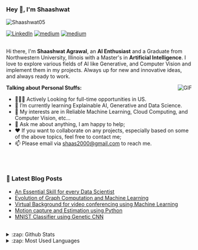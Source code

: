 ### Hey 👋, I'm Shaashwat 

<p align="left"> <img src="https://komarev.com/ghpvc/?username=Shaashwat05" alt="Shaashwat05" /> </p>

[![LinkedIn](https://img.shields.io/badge/LinkedIn-Shaashwat%20Agrawal-blue?style=for-the-badge&logo=linkedin)](https://www.linkedin.com/in/shaashwat-agrawal-1904a117a/)
[![medium](https://img.shields.io/badge/Medium-Shaashwat%20Agrawal-yellow?style=for-the-badge&logo=medium)](https://shaas2000.medium.com/)
[![medium](https://img.shields.io/badge/Twitter-Shaashwat%20Agrawal-green?style=for-the-badge&logo=Twitter)](https://twitter.com/ShaashwatAgraw1)
<br />
<br />

Hi there, I'm **Shaashwat Agrawal**, an **AI Enthusiast** and a Graduate from Northwestern University, Illinois with a Master's in **Artificial Intelligence**. I love to explore various fields of AI like Generative, and Computer Vision and implement them in my projects. Always up for new and innovative ideas, and always ready to work.

  <img align="right" alt="GIF" src="https://i.pinimg.com/originals/e4/26/70/e426702edf874b181aced1e2fa5c6cde.gif" />

**Talking about Personal Stuffs:**

- 👨🏽‍💻 Actively Looking for full-time opportunities in US.
- 🌱 I’m currently learning Explainable AI, Generative and Data Science. 
- 🤔 My interests are in Reliable Machine Learning, Cloud Computing, and Computer Vision, etc...
- 💬 Ask me about anything, I am happy to help;
- :hearts: If you want to collaborate on any projects, especially based on some of the above topics, feel free to contact me;
- 📫 Please email via shaas2000@gmail.com to reach me.

<br/>

<!---**Languages and Tools:**>  
 
  
<!----p align="left"><img src="https://devicons.github.io/devicon/devicon.git/icons/css3/css3-original-wordmark.svg" alt="css3" width="40" height="40"/> 
  <img src="https://www.vectorlogo.zone/logos/git-scm/git-scm-icon.svg" alt="git" width="40" height="40"/> 
  <img src="https://devicons.github.io/devicon/devicon.git/icons/html5/html5-original-wordmark.svg" alt="html5" width="40" height="40"/> 
  <img src="https://devicons.github.io/devicon/devicon.git/icons/java/java-original-wordmark.svg" alt="java" width="40" height="40"/> 
  <img src="https://devicons.github.io/devicon/devicon.git/icons/linux/linux-original.svg" alt="linux" width="40" height="40"/> 
  <img src="https://github.com/devicons/devicon/blob/master/icons/ubuntu/ubuntu-plain.svg" alt="ubuntu" width="40" height="40"/> 
   <img src="https://github.com/devicons/devicon/blob/master/icons/visualstudio/visualstudio-plain.svg" alt="vscode" width="40" height="40"/> 
  <img src="https://github.com/valohai/ml-logos/blob/master/tensorflow-tf.svg" alt="tensorflow" width="42" height="42"/> 
  <img src="https://devicons.github.io/devicon/devicon.git/icons/python/python-original.svg" alt="python" width="40" height="40"/></p------->

<br/>

### 📕 Latest Blog Posts
  
<!-- BLOG-POST-LIST:START -->
- [An Essential Skill for every Data Scientist](https://towardsdatascience.com/an-essential-skill-for-every-data-scientist-d435fd0109f1)
- [Evolution of Graph Computation and Machine Learning](https://towardsdatascience.com/evolution-of-graph-computation-and-machine-learning-3211e8682c83)
- [Virtual Background for video conferencing using Machine Learning](https://shaas2000.medium.com/virtual-background-for-video-conferencing-using-machine-learning-dfba17d90aa9)
- [Motion capture and Estimation using Python](https://medium.com/@shaas2000/movement-classification-b98614084ec6)                  
- [MNIST Classifier using Genetic CNN](https://medium.com/analytics-vidhya/mnist-classifier-using-genetic-cnn-e1e860ecc2e9)

<!-- BLOG-POST-LIST:END -->

<br/>

<details>
  <summary>:zap: Github Stats</summary>

  <img align="left" alt="Shaashwat's Github Stats" src="https://github-readme-stats.codestackr.vercel.app/api?username=Shaashwat05&show_icons=true&hide_border=true" />

</details>


<details>
  <summary>:zap: Most Used Languages</summary>
  
[![Top Langs](https://github-readme-stats.vercel.app/api/top-langs/?username=Shaashwat05&hide=C++,C)](https://github.com/Shaashwat05/github-readme-stats)

</details>
<br/>
